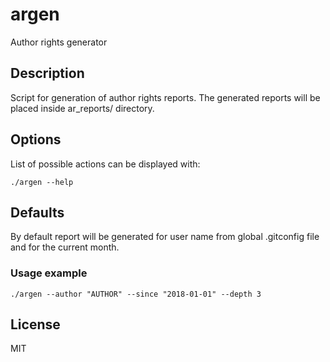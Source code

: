 # argen

Author rights generator

## Description

Script for generation of author rights reports. The generated reports will be placed inside ar_reports/ directory.

## Options

List of possible actions can be displayed with:

```
./argen --help
```

## Defaults

By default report will be generated for user name from global .gitconfig file and for the current month.

### Usage example

```
./argen --author "AUTHOR" --since "2018-01-01" --depth 3
```

## License

MIT
